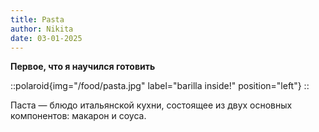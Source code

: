```yaml
---
title: Pasta
author: Nikita
date: 03-01-2025
---
```


**Первое, что я научился готовить**

::polaroid{img="/food/pasta.jpg" label="barilla inside!" position="left"}
::

<!--more-->

Паста — блюдо итальянской кухни, состоящее из двух основных компонентов: макарон и соуса.
